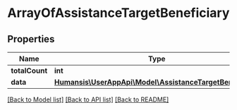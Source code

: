 # ArrayOfAssistanceTargetBeneficiary

## Properties
Name | Type | Description | Notes
------------ | ------------- | ------------- | -------------
**totalCount** | **int** |  | [optional] 
**data** | [**Humansis\UserAppApi\Model\AssistanceTargetBeneficiary**](AssistanceTargetBeneficiary.md) |  | [optional] 

[[Back to Model list]](../README.md#documentation-for-models) [[Back to API list]](../README.md#documentation-for-api-endpoints) [[Back to README]](../README.md)



